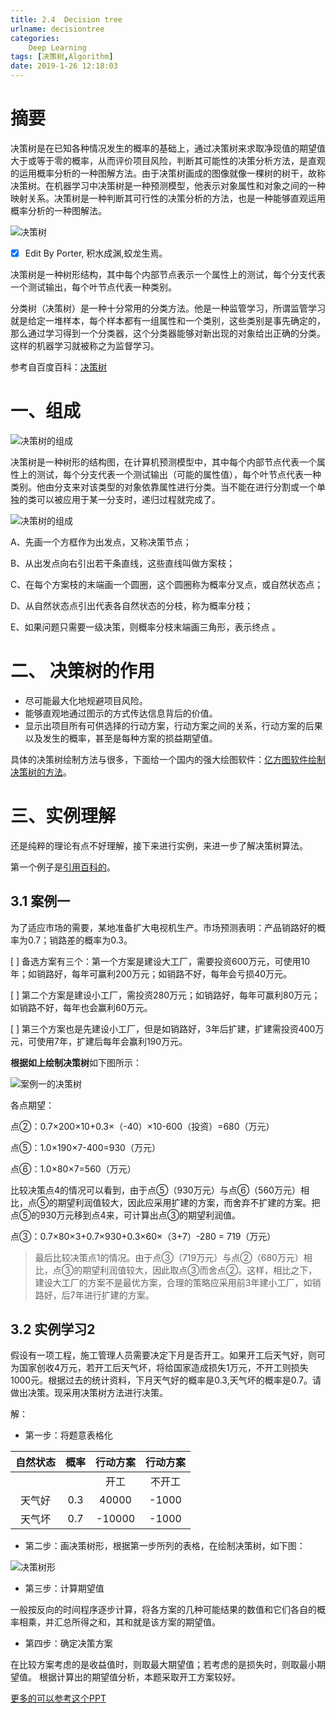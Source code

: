 ```yaml
---
title: 2.4  Decision tree
urlname: decisiontree
categories:      
    Deep Learning    
tags: [决策树,Algorithm]
date: 2019-1-26 12:18:03
---
```


# 摘要

决策树是在已知各种情况发生的概率的基础上，通过决策树来求取净现值的期望值大于或等于零的概率，从而评价项目风险，判断其可能性的决策分析方法，是直观的运用概率分析的一种图解方法。由于决策树画成的图像就像一棵树的树干，故称决策树。在机器学习中决策树是一种预测模型，他表示对象属性和对象之间的一种映射关系。决策树是一种判断其可行性的决策分析的方法，也是一种能够直观运用概率分析的一种图解法。

![决策树](./image2/decision_tree_01.jpg)

- [x] Edit By Porter, 积水成渊,蛟龙生焉。 

<!-- more -->

决策树是一种树形结构，其中每个内部节点表示一个属性上的测试，每个分支代表一个测试输出，每个叶节点代表一种类别。

分类树（决策树）是一种十分常用的分类方法。他是一种监管学习，所谓监管学习就是给定一堆样本，每个样本都有一组属性和一个类别，这些类别是事先确定的，那么通过学习得到一个分类器，这个分类器能够对新出现的对象给出正确的分类。这样的机器学习就被称之为监督学习。

参考自百度百科：[决策树](https://baike.baidu.com/item/%E5%86%B3%E7%AD%96%E6%A0%91/10377049)

# 一、组成

![决策树的组成](./image2/decision_tree_01.jpg)

决策树是一种树形的结构图，在计算机预测模型中，其中每个内部节点代表一个属性上的测试，每个分支代表一个测试输出（可能的属性值），每个叶节点代表一种类别。他由分支来对该类型的对象依靠属性进行分类。当不能在进行分割或一个单独的类可以被应用于某一分支时，递归过程就完成了。

![决策树的组成](./image2/decision_tree_01.jpeg)

A、先画一个方框作为出发点，又称决策节点；

B、从出发点向右引出若干条直线，这些直线叫做方案枝；

C、在每个方案枝的末端画一个圆圈，这个圆圈称为概率分叉点，或自然状态点；

D、从自然状态点引出代表各自然状态的分枝，称为概率分枝；

E、如果问题只需要一级决策，则概率分枝末端画三角形，表示终点 。

# 二、 决策树的作用

* 尽可能最大化地规避项目风险。
* 能够直观地通过图示的方式传达信息背后的价值。
* 显示出项目所有可供选择的行动方案，行动方案之间的关系，行动方案的后果以及发生的概率，甚至是每种方案的损益期望值。

具体的决策树绘制方法与很多，下面给一个国内的强大绘图软件：[亿方图软件绘制决策树的方法](http://www.edrawsoft.cn/draw-decision-tree/)。
# 三、实例理解

还是纯粹的理论有点不好理解，接下来进行实例，来进一步了解决策树算法。

第一个例子是[引用百科的](https://baike.baidu.com/item/%E5%86%B3%E7%AD%96%E6%A0%91/10377049)。

## 3.1 案例一

为了适应市场的需要，某地准备扩大电视机生产。市场预测表明：产品销路好的概率为0.7；销路差的概率为0.3。

[ ] 备选方案有三个：第一个方案是建设大工厂，需要投资600万元，可使用10年；如销路好，每年可赢利200万元；如销路不好，每年会亏损40万元。

[ ] 第二个方案是建设小工厂，需投资280万元；如销路好，每年可赢利80万元；如销路不好，每年也会赢利60万元。

[ ] 第三个方案也是先建设小工厂，但是如销路好，3年后扩建，扩建需投资400万元，可使用7年，扩建后每年会赢利190万元。

**根据如上绘制决策树**如下图所示：

![案例一的决策树](./image2/decision_tree_02.jpg)

各点期望：

点②：0.7×200×10+0.3×（-40）×10-600（投资）=680（万元）

点⑤：1.0×190×7-400=930（万元）

点⑥：1.0×80×7=560（万元）

比较决策点4的情况可以看到，由于点⑤（930万元）与点⑥（560万元）相比，点⑤的期望利润值较大，因此应采用扩建的方案，而舍弃不扩建的方案。把点⑤的930万元移到点4来，可计算出点③的期望利润值。

点③：0.7×80×3+0.7×930+0.3×60×（3+7）-280 = 719（万元）

> 最后比较决策点1的情况。由于点③（719万元）与点②（680万元）相比，点③的期望利润值较大，因此取点③而舍点②。这样，相比之下，建设大工厂的方案不是最优方案，合理的策略应采用前3年建小工厂，如销路好，后7年进行扩建的方案。

## 3.2 实例学习2

假设有一项工程，施工管理人员需要决定下月是否开工。如果开工后天气好，则可为国家创收4万元，若开工后天气坏，将给国家造成损失1万元，不开工则损失1000元。根据过去的统计资料，下月天气好的概率是0.3,天气坏的概率是0.7。请做出决策。现采用决策树方法进行决策。

解：

* 第一步：将题意表格化

|自然状态|概率|行动方案| 行动方案| 
|:---:|:---:|:---:|:---:|
|   |   |开工|不开工|
|天气好|0.3|40000|-1000|
|天气坏|0.7|-10000|-1000|

* 第二步：画决策树形，根据第一步所列的表格，在绘制决策树，如下图：

![决策树形](./image2/decision_tree_03.jpeg)

* 第三步：计算期望值

一般按反向的时间程序逐步计算，将各方案的几种可能结果的数值和它们各自的概率相乘，并汇总所得之和，其和就是该方案的期望值。

* 第四步：确定决策方案

在比较方案考虑的是收益值时，则取最大期望值；若考虑的是损失时，则取最小期望值。
根据计算出的期望值分析，本题采取开工方案较好。 


[更多的可以参考这个PPT](./Attachment/决策树的画法A.ppt)
